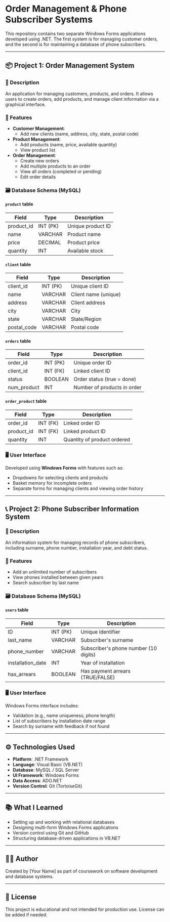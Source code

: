 # Order Management & Phone Subscriber Systems

This repository contains two separate Windows Forms applications developed using .NET. The first system is for managing customer orders, and the second is for maintaining a database of phone subscribers.

---

## 📦 Project 1: Order Management System

### 🧾 Description

An application for managing customers, products, and orders. It allows users to create orders, add products, and manage client information via a graphical interface.

### 🎯 Features

- **Customer Management**:  
  - Add new clients (name, address, city, state, postal code)
- **Product Management**:  
  - Add products (name, price, available quantity)  
  - View product list
- **Order Management**:  
  - Create new orders  
  - Add multiple products to an order  
  - View all orders (completed or pending)  
  - Edit order details

### 🗃️ Database Schema (MySQL)

#### `product` table

| Field       | Type        | Description                    |
|-------------|-------------|--------------------------------|
| product_id  | INT (PK)    | Unique product ID              |
| name        | VARCHAR     | Product name                   |
| price       | DECIMAL     | Product price                  |
| quantity    | INT         | Available stock                |

#### `client` table

| Field        | Type        | Description              |
|--------------|-------------|--------------------------|
| client_id    | INT (PK)    | Unique client ID         |
| name         | VARCHAR     | Client name (unique)     |
| address      | VARCHAR     | Client address           |
| city         | VARCHAR     | City                     |
| state        | VARCHAR     | State/Region             |
| postal_code  | VARCHAR     | Postal code              |

#### `orders` table

| Field        | Type        | Description                    |
|--------------|-------------|--------------------------------|
| order_id     | INT (PK)    | Unique order ID                |
| client_id    | INT (FK)    | Linked client ID               |
| status       | BOOLEAN     | Order status (true = done)     |
| num_product  | INT         | Number of products in order    |

#### `order_product` table

| Field        | Type        | Description                    |
|--------------|-------------|--------------------------------|
| order_id     | INT (FK)    | Linked order ID                |
| product_id   | INT (FK)    | Linked product ID              |
| quantity     | INT         | Quantity of product ordered    |

### 🖥️ User Interface

Developed using **Windows Forms** with features such as:
- Dropdowns for selecting clients and products
- Basket memory for incomplete orders
- Separate forms for managing clients and viewing order history

---

## 📞 Project 2: Phone Subscriber Information System

### 🧾 Description

An information system for managing records of phone subscribers, including surname, phone number, installation year, and debt status.

### 🎯 Features

- Add an unlimited number of subscribers
- View phones installed between given years
- Search subscriber by last name

### 🗃️ Database Schema (MySQL)

#### `users` table

| Field           | Type         | Description                         |
|------------------|--------------|-------------------------------------|
| ID               | INT (PK)     | Unique identifier                   |
| last_name        | VARCHAR      | Subscriber's surname                |
| phone_number     | VARCHAR      | Subscriber's phone number (10 digits) |
| installation_date| INT          | Year of installation                |
| has_arrears      | BOOLEAN      | Has payment arrears (TRUE/FALSE)    |

### 🖥️ User Interface

Windows Forms interface includes:
- Validation (e.g., name uniqueness, phone length)
- List of subscribers by installation date range
- Search by surname with feedback if not found

---

## ⚙️ Technologies Used

- **Platform**: .NET Framework
- **Language**: Visual Basic (VB.NET)
- **Database**: MySQL / SQL Server
- **UI Framework**: Windows Forms
- **Data Access**: ADO.NET
- **Version Control**: Git (TortoiseGit)

---

## 📚 What I Learned

- Setting up and working with relational databases
- Designing multi-form Windows Forms applications
- Version control using Git and GitHub
- Structuring database-driven applications in VB.NET

---

## 🧑‍💻 Author

Created by [Your Name] as part of coursework on software development and database systems.

---

## 📜 License

This project is educational and not intended for production use. License can be added if needed.


